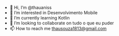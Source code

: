 - 👋 Hi, I’m @thauaniss
- 👀 I’m interested in Desenvolvimento Mobile
- 🌱 I’m currently learning Kotlin
- 💞️ I’m looking to collaborate on tudo o que eu puder
- 📫 How to reach me thausouza1813@gmail.com

<!---
thauaniss/thauaniss is a ✨ special ✨ repository because its `README.md` (this file) appears on your GitHub profile.
You can click the Preview link to take a look at your changes.
--->
